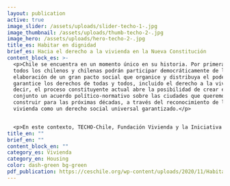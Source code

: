 ```yaml
---
layout: publication
active: true
image_slider: /assets/uploads/slider-techo-1-.jpg
image_thumbnail: /assets/uploads/thumb-techo-2-.jpg
image_hero: /assets/uploads/hero-techo-2-.jpg
title_es: Habitar en dignidad
brief_es: Hacia el derecho a la vivienda en la Nueva Constitución
content_block_es: >-
  <p>Chile se encuentra en un momento único en su historia. Por primera vez
  todos los chilenos y chilenas podrán participar democráticamente de la
  elaboración de un gran pacto social que organice y distribuya el poder, y
  garantice los derechos de todas y todos, incluido el derecho a la vivienda. Es
  decir, el proceso constituyente actual abre la posibilidad de crear en
  conjunto un acuerdo político-normativo sobre las ciudades que queremos
  construir para las próximas décadas, a través del reconocimiento de la
  vivienda como un derecho social universal garantizado.</p>


  <p>En este contexto, TECHO-Chile, Fundación Vivienda y la Iniciativa Global para los Derechos Económicos, Sociales y Culturales han elaborado este informe con el objetivo de examinar la experiencia constitucional en materia de vivienda y ciudad en base a los principales desafíos urbano-habitacionales del país, la voz y mirada de las comunidades, los estándares internacionales de derechos humanos y la revisión comparada de otras constituciones a nivel mundial. Las preguntas que motivan este análisis son las siguientes: ¿Cuáles son los desafíos más apremiantes que enfrentamos en materia de vivienda y ciudad en Chile? ¿La actual Constitución permite realizar plenamente el derecho a la vivienda en nuestro país? En caso de no serlo, ¿cuáles son las principales problemáticas para asegurar el derecho a la vivienda en el actual marco constitucional? ¿Qué nos dice la experiencia comparada al respecto? ¿Qué diferencia hace la consagración de la vivienda como un derecho constitucional? y, ¿Qué elementos podría contener este derecho en una futura Constitución?</p>
title_en: ""
brief_en: ""
content_block_en: ""
category_es: Vivienda
category_en: Housing
color: dash-green bg-green
pdf_publication: https://ceschile.org/wp-content/uploads/2020/11/Habitar-en-dignidad.pdf
---
```

